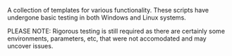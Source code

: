 A collection of templates for various functionality. These scripts have
undergone basic testing in both Windows and Linux systems.

PLEASE NOTE: Rigorous testing is still required as there are certainly
some environments, parameters, etc, that were not accomodated and may
uncover issues.
